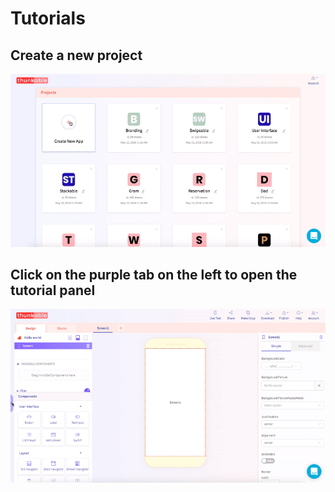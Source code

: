 # Tutorials

## **Create a new project**

![You can name your project anything and rename it at any time](../../.gitbook/assets/newproject.gif)

## Click on the purple tab on the left to o**pen the tutorial panel**

![We have 5 beginner tutorials with more to come](../../.gitbook/assets/tutorials.gif)



